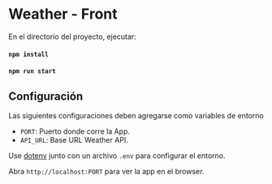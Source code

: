 # Weather - Front

En el directorio del proyecto, ejecutar:
#### `npm install`
#### `npm run start`

## Configuración
Las siguientes configuraciones deben agregarse como variables de entorno

* `PORT`: Puerto donde corre la App.
* `API_URL`: Base URL  Weather API.


Use [dotenv](https://github.com/motdotla/dotenv) junto con un archivo `.env` para configurar el entorno.<br>

Abra `http://localhost:PORT` para ver la app en el browser.
